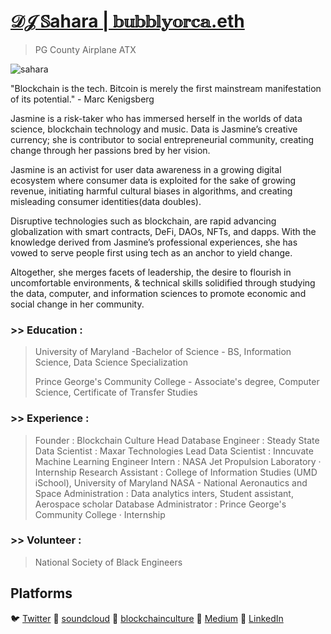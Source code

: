 # [𝒟𝒥 𝕊ahara | 𝕓𝕦𝕓𝕓𝕝𝕪𝕠𝕣𝕔𝕒.eth](https://twitter.com/saharasoundz)
> PG County Airplane ATX

![sahara](https://cdn.discordapp.com/attachments/894474009759084564/928569871346835486/Z6Kt-v-4_400x400.png)

"Blockchain is the tech. Bitcoin is merely the first mainstream manifestation of its potential." - Marc Kenigsberg

Jasmine is a risk-taker who has immersed herself in the worlds of data science, blockchain technology and music. Data is Jasmine’s creative currency; she is contributor to social entrepreneurial community, creating change through her passions bred by her vision.

Jasmine is an activist for user data awareness in a growing digital ecosystem where consumer data is exploited for the sake of growing revenue, initiating harmful cultural biases in algorithms, and creating misleading consumer identities(data doubles).

Disruptive technologies such as blockchain, are rapid advancing globalization with smart contracts, DeFi, DAOs, NFTs, and dapps. With the knowledge derived from Jasmine’s professional experiences, she has vowed to serve people first using tech as an anchor to yield change.

Altogether, she merges facets of leadership, the desire to flourish in uncomfortable environments, & technical skills solidified through studying the data, computer, and information sciences to promote economic and social change in her community.

### >> Education :
>
> University of Maryland -Bachelor of Science - BS, Information Science, Data Science Specialization
>
> Prince George's Community College - Associate's degree, Computer Science, Certificate of Transfer Studies

### >> Experience :

> Founder : Blockchain Culture
> Head Database Engineer : Steady State
> Data Scientist : Maxar Technologies
> Lead Data Scientist : Inncuvate
> Machine Learning Engineer Intern : NASA Jet Propulsion Laboratory · Internship
> Research Assistant : College of Information Studies (UMD iSchool), University of Maryland
> NASA - National Aeronautics and Space Administration : Data analytics inters, Student assistant, Aerospace scholar
> Database Administrator : Prince George's Community College · Internship

### >> Volunteer : 
> National Society of Black Engineers


## Platforms
🐦 [Twitter](https://twitter.com/saharasoundz)
🎹 [soundcloud](https://soundcloud.com/saharasoundz) 
📸 [blockchainculture](https://www.instagram.com/blockchainculture/) 
📝 [Medium](https://bubblyorca.medium.com/)
💼 [LinkedIn](https://www.linkedin.com/in/jasminesbrunson/)
